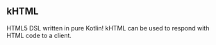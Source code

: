[//]: # (title: Overview)
[//]: # (order: -1)

## kHTML

HTML5 DSL written in pure Kotlin! kHTML can be used to respond with HTML code to a client.
